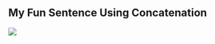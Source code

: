 <!DOCTYPE html>
<html>
<head>
  <title>Concatenation Example</title>
</head>
<body>

  <h2>My Fun Sentence Using Concatenation</h2>

  <!-- This paragraph will display the result -->
  <p id="output"></p>

  <script>
    // Variables with parts of the sentence
    var phraseStart = "I love to eat ";
    var food = "french fries";
    var extra = " with ice cream.";

    // Concatenate the parts together
    var fullSentence = phraseStart + food + extra;

    // Show the sentence on the page
    document.getElementById("output").textContent = fullSentence;
  </script>
 <img
            src="https://pbs.twimg.com/media/DnFUA7PW4AE4CuW.jpg:large"
            />
</body>
</html>
